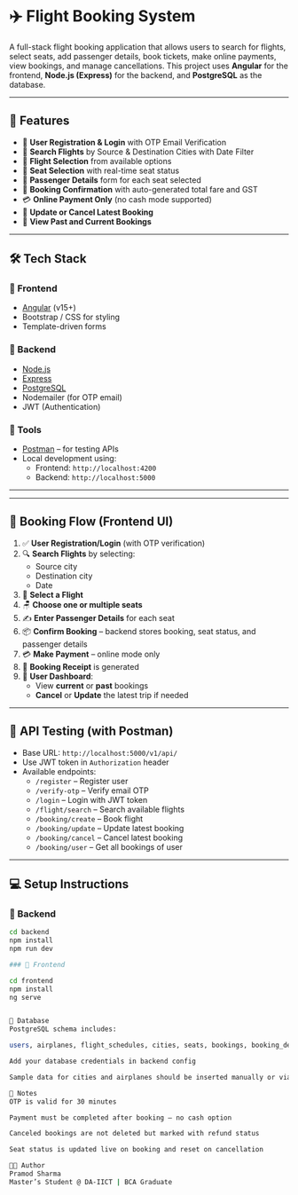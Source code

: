 # ✈️ Flight Booking System

A full-stack flight booking application that allows users to search for flights, select seats, add passenger details, book tickets, make online payments, view bookings, and manage cancellations. This project uses **Angular** for the frontend, **Node.js (Express)** for the backend, and **PostgreSQL** as the database.

---

## 🚀 Features

- 🔐 **User Registration & Login** with OTP Email Verification  
- 📍 **Search Flights** by Source & Destination Cities with Date Filter  
- 🛫 **Flight Selection** from available options  
- 💺 **Seat Selection** with real-time seat status  
- 👤 **Passenger Details** form for each seat selected  
- 🧾 **Booking Confirmation** with auto-generated total fare and GST  
- 💳 **Online Payment Only** (no cash mode supported)  
- 🔁 **Update or Cancel Latest Booking**  
- 📂 **View Past and Current Bookings**

---

## 🛠️ Tech Stack

### 🔷 Frontend
- [Angular](https://angular.io/) (v15+)
- Bootstrap / CSS for styling
- Template-driven forms

### 🔶 Backend
- [Node.js](https://nodejs.org/)
- [Express](https://expressjs.com/)
- [PostgreSQL](https://www.postgresql.org/)
- Nodemailer (for OTP email)
- JWT (Authentication)

### 🔧 Tools
- [Postman](https://www.postman.com/) – for testing APIs
- Local development using:
  - Frontend: `http://localhost:4200`
  - Backend: `http://localhost:5000`

---

---

## 🔄 Booking Flow (Frontend UI)

1. ✅ **User Registration/Login** (with OTP verification)
2. 🔍 **Search Flights** by selecting:
   - Source city
   - Destination city
   - Date
3. 🛬 **Select a Flight**
4. 🪑 **Choose one or multiple seats**
5. ✍️ **Enter Passenger Details** for each seat
6. 📦 **Confirm Booking** – backend stores booking, seat status, and passenger details
7. 💳 **Make Payment** – online mode only
8. 🧾 **Booking Receipt** is generated
9. 🔁 **User Dashboard**:
   - View **current** or **past** bookings
   - **Cancel** or **Update** the latest trip if needed

---

## 🧪 API Testing (with Postman)

- Base URL: `http://localhost:5000/v1/api/`
- Use JWT token in `Authorization` header
- Available endpoints:
  - `/register` – Register user
  - `/verify-otp` – Verify email OTP
  - `/login` – Login with JWT token
  - `/flight/search` – Search available flights
  - `/booking/create` – Book flight
  - `/booking/update` – Update latest booking
  - `/booking/cancel` – Cancel latest booking
  - `/booking/user` – Get all bookings of user

---

## 💻 Setup Instructions

### 🔹 Backend

```bash
cd backend
npm install
npm run dev

### 🔹 Frontend

cd frontend
npm install
ng serve


🧱 Database
PostgreSQL schema includes:

users, airplanes, flight_schedules, cities, seats, bookings, booking_details, payments

Add your database credentials in backend config

Sample data for cities and airplanes should be inserted manually or via seed scripts

📌 Notes
OTP is valid for 30 minutes

Payment must be completed after booking – no cash option

Canceled bookings are not deleted but marked with refund status

Seat status is updated live on booking and reset on cancellation

🧑‍💻 Author
Pramod Sharma
Master’s Student @ DA-IICT | BCA Graduate 
